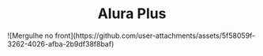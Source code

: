 # <h1 align="center"> Alura Plus </h1>
<p aling="center">
![Mergulhe no front](https://github.com/user-attachments/assets/5f58059f-3262-4026-afba-2b9df38f8baf)
</p>
